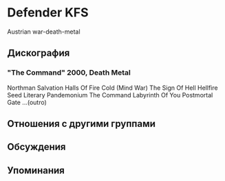 # Defender KFS

Austrian war-death-metal

## Дискография

### "The Command" 2000, Death Metal

Northman Salvation
Halls Of Fire
Cold (Mind War)
The Sign Of Hell
Hellfire Seed
Literary Pandemonium
The Command
Labyrinth Of You
Postmortal Gate ...(outro)



## Отношения с другими группами


## Обсуждения


## Упоминания

